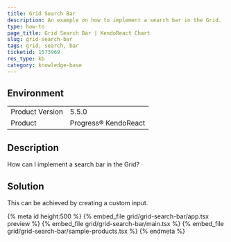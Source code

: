 ```yaml
---
title: Grid Search Bar
description: An example on how to implement a search bar in the Grid.
type: how-to
page_title: Grid Search Bar | KendoReact Chart
slug: grid-search-bar
tags: grid, search, bar
ticketid: 1573969
res_type: kb
category: knowledge-base
---
```


## Environment

<table>
	<tbody>
		<tr>
			<td>Product Version</td>
			<td>5.5.0</td>
		</tr>
		<tr>
			<td>Product</td>
			<td>Progress® KendoReact</td>
		</tr>
	</tbody>
</table>

## Description

How can I implement a search bar in the Grid?

## Solution

This can be achieved by creating a custom input.

{% meta id height:500 %}
{% embed_file grid/grid-search-bar/app.tsx preview %}
{% embed_file grid/grid-search-bar/main.tsx %}
{% embed_file grid/grid-search-bar/sample-products.tsx %}
{% endmeta %}
